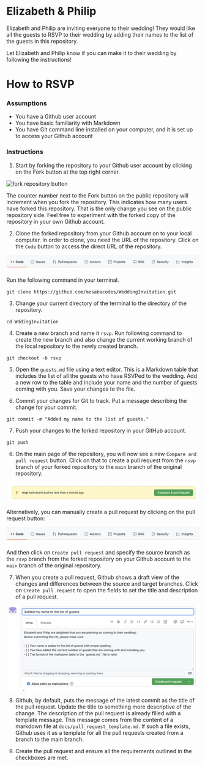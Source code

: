 # Elizabeth & Philip
Elizabeth and Philip are inviting everyone to their wedding! They would like all the guests to RSVP to their wedding by adding their names to the list of the guests in this repository.

Let Elizabeth and Philip know if you can make it to their wedding by following the instructions!

# How to RSVP

### Assumptions
- You have a Github user account
- You have basic familiarity with Markdown
- You have Git command line installed on your computer, and it is set up to access your Github account 

### Instructions
1. Start by forking the repository to your Github user account by clicking on the Fork button at the top right corner.

![fork repository button](Images/img01.png)

The counter number next to the Fork button on the public repository will increment when you fork the repository. This indicates how many users have forked this repository. That is the only change you see on the public repository side. Feel free to experiment with the forked copy of the repository in your own Github account. 

2. Clone the forked repository from your Github account on to your local computer. In order to clone, you need the URL of the repository. Click on the `Code` button to access the direct URL of the repository. 

![repository direct link](Images/img06.png)

Run the following command in your terminal. 

```
git clone https://github.com/mesabacodes/WeddingInvitation.git
```

3. Change your current directory of the terminal to the directory of the repository.

```
cd WddingInvitation
```

4. Create a new branch and name it `rsvp`. Run following command to create the new branch and also change the current working branch of the local repository to the newly created branch.

```
git checkout -b rsvp
```

5. Open the `guests.md` file using a text editor. This is a Markdown table that includes the list of all the guests who have RSVPed to the wedding. Add a new row to the table and include your name and the number of guests coming with you. Save your changes to the file. 

6. Commit your changes for Git to track. Put a message describing the change for your commit.

```
git commit -m "Added my name to the list of guests."
```

7. Push your changes to the forked repository in your GitHub account.

```
git push
```

6. On the main page of the repository, you will now see a new `Compare and pull request` button. Click on that to create a pull request from the `rsvp` branch of your forked repository to the `main` branch of the original repository. 

![compare and pull request](Images/img05.png)

Alternatively, you can manually create a pull request by clicking on the pull request button: 

![pull request button](Images/img06.png)

And then click on `Create pull request` and specify the source branch as the `rsvp` branch from the forked repository on your Github account to the `main` branch of the original repository. 

7. When you create a pull request, Github shows a draft view of the changes and differences between the source and target branches. 
Click on `Create pull request` to open the fields to set the title and description of a pull request. 

![Create a pull request](Images/img07.png)

8. Github, by default, puts the message of the latest commit as the title of the pull request. Update the title to something more descriptive of the change. 
The description of the pull request is already filled with a template message. This message comes from the content of a markdown file at `docs/pull_request_template.md`. If such a file exists, Github uses it as a template for all the pull requests created from a branch to the main branch. 

9. Create the pull request and ensure all the requirements outlined in the checkboxes are met. 
